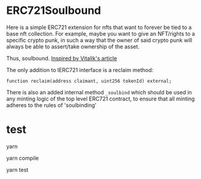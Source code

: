 # ERC721Soulbound

Here is a simple ERC721 extension for nfts that want to forever be tied to a base nft collection. For example, maybe you want to give an NFT/rights to a specific crypto punk, in such a way that the owner of said crypto punk will always be able to assert/take ownership of the asset.

Thus, soulbound. [Inspired by Vitalik's article](https://vitalik.ca/general/2022/01/26/soulbound.html)

The only addition to IERC721 interface is a reclaim method:

`function reclaim(address claimant, uint256 tokenId) external;`

There is also an added internal method `_soulbind` which should be used in any minting logic of the top level ERC721 contract, to ensure that all minting adheres to the rules of 'soulbinding'

# test

yarn

yarn compile

yarn test
